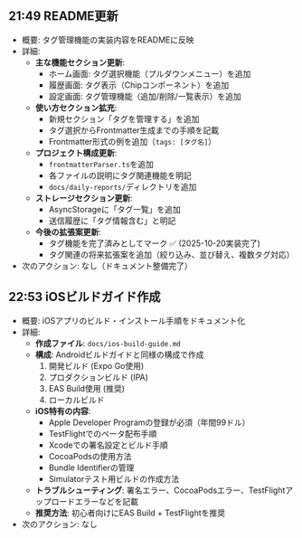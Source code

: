 ## 21:49 README更新

- 概要: タグ管理機能の実装内容をREADMEに反映
- 詳細:
  - **主な機能セクション更新**:
    - ホーム画面: タグ選択機能（プルダウンメニュー）を追加
    - 履歴画面: タグ表示（Chipコンポーネント）を追加
    - 設定画面: タグ管理機能（追加/削除/一覧表示）を追加
  - **使い方セクション拡充**:
    - 新規セクション「タグを管理する」を追加
    - タグ選択からFrontmatter生成までの手順を記載
    - Frontmatter形式の例を追加（`tags: [タグ名]`）
  - **プロジェクト構成更新**:
    - `frontmatterParser.ts`を追加
    - 各ファイルの説明にタグ関連機能を明記
    - `docs/daily-reports/`ディレクトリを追加
  - **ストレージセクション更新**:
    - AsyncStorageに「タグ一覧」を追加
    - 送信履歴に「タグ情報含む」と明記
  - **今後の拡張案更新**:
    - タグ機能を完了済みとしてマーク ✅ (2025-10-20実装完了)
    - タグ関連の将来拡張案を追加（絞り込み、並び替え、複数タグ対応）
- 次のアクション: なし（ドキュメント整備完了）

## 22:53 iOSビルドガイド作成

- 概要: iOSアプリのビルド・インストール手順をドキュメント化
- 詳細:
  - **作成ファイル**: `docs/ios-build-guide.md`
  - **構成**: Androidビルドガイドと同様の構成で作成
    1. 開発ビルド (Expo Go使用)
    2. プロダクションビルド (IPA)
    3. EAS Build使用 (推奨)
    4. ローカルビルド
  - **iOS特有の内容**:
    - Apple Developer Programの登録が必須（年間99ドル）
    - TestFlightでのベータ配布手順
    - Xcodeでの署名設定とビルド手順
    - CocoaPodsの使用方法
    - Bundle Identifierの管理
    - Simulatorテスト用ビルドの作成方法
  - **トラブルシューティング**: 署名エラー、CocoaPodsエラー、TestFlightアップロードエラーなどを記載
  - **推奨方法**: 初心者向けにEAS Build + TestFlightを推奨
- 次のアクション: なし
